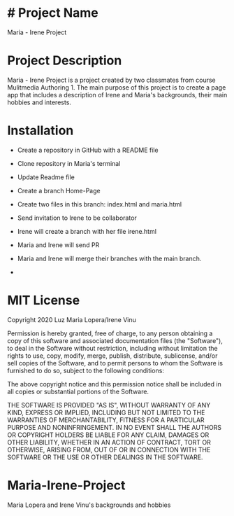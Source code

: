 # # Project Name
Maria - Irene Project

# Project Description
Maria - Irene Project is a project created by two classmates from course Mulitmedia Authoring 1. The main purpose of this project is to create a page app that includes a description of Irene and Maria's backgrounds, their main hobbies and interests.

# Installation
* Create a repository in GitHub with a README file
* Clone repository in Maria's terminal
* Update Readme file
* Create a branch Home-Page
* Create two files in this branch: index.html and maria.html
* Send invitation to Irene to be collaborator
* Irene will create a branch with her file irene.html
* Maria and Irene will send PR 
* Maria and Irene will merge their branches with the main branch.

* 

# MIT License
Copyright 2020 Luz Maria Lopera/Irene Vinu

Permission is hereby granted, free of charge, to any person obtaining a copy of this software and associated documentation files (the "Software"), to deal in the Software without restriction, including without limitation the rights to use, copy, modify, merge, publish, distribute, sublicense, and/or sell copies of the Software, and to permit persons to whom the Software is furnished to do so, subject to the following conditions:

The above copyright notice and this permission notice shall be included in all copies or substantial portions of the Software.

THE SOFTWARE IS PROVIDED "AS IS", WITHOUT WARRANTY OF ANY KIND, EXPRESS OR IMPLIED, INCLUDING BUT NOT LIMITED TO THE WARRANTIES OF MERCHANTABILITY, FITNESS FOR A PARTICULAR PURPOSE AND NONINFRINGEMENT. IN NO EVENT SHALL THE AUTHORS OR COPYRIGHT HOLDERS BE LIABLE FOR ANY CLAIM, DAMAGES OR OTHER LIABILITY, WHETHER IN AN ACTION OF CONTRACT, TORT OR OTHERWISE, ARISING FROM, OUT OF OR IN CONNECTION WITH THE SOFTWARE OR THE USE OR OTHER DEALINGS IN THE SOFTWARE.

# Maria-Irene-Project
Maria Lopera and Irene Vinu's backgrounds and hobbies
